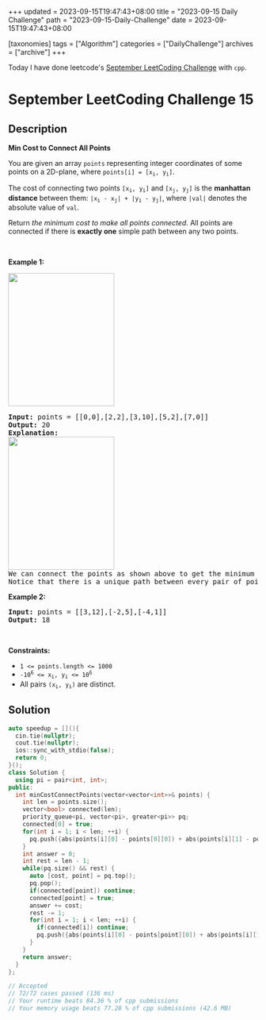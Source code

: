 +++
updated = 2023-09-15T19:47:43+08:00
title = "2023-09-15 Daily Challenge"
path = "2023-09-15-Daily-Challenge"
date = 2023-09-15T19:47:43+08:00

[taxonomies]
tags = ["Algorithm"]
categories = ["DailyChallenge"]
archives = ["archive"]
+++

Today I have done leetcode's [September LeetCoding Challenge](https://leetcode.com/problems/reconstruct-itinerary/) with `cpp`.

<!-- more -->

# September LeetCoding Challenge 15

## Description

**Min Cost to Connect All Points**

<p>You are given an array <code>points</code> representing integer coordinates of some points on a 2D-plane, where <code>points[i] = [x<sub>i</sub>, y<sub>i</sub>]</code>.</p>

<p>The cost of connecting two points <code>[x<sub>i</sub>, y<sub>i</sub>]</code> and <code>[x<sub>j</sub>, y<sub>j</sub>]</code> is the <strong>manhattan distance</strong> between them: <code>|x<sub>i</sub> - x<sub>j</sub>| + |y<sub>i</sub> - y<sub>j</sub>|</code>, where <code>|val|</code> denotes the absolute value of <code>val</code>.</p>

<p>Return <em>the minimum cost to make all points connected.</em> All points are connected if there is <strong>exactly one</strong> simple path between any two points.</p>

<p>&nbsp;</p>
<p><strong class="example">Example 1:</strong></p>
<img alt="" src="https://assets.leetcode.com/uploads/2020/08/26/d.png" style="width: 214px; height: 268px;" />
<pre>
<strong>Input:</strong> points = [[0,0],[2,2],[3,10],[5,2],[7,0]]
<strong>Output:</strong> 20
<strong>Explanation:</strong> 
<img alt="" src="https://assets.leetcode.com/uploads/2020/08/26/c.png" style="width: 214px; height: 268px;" />
We can connect the points as shown above to get the minimum cost of 20.
Notice that there is a unique path between every pair of points.
</pre>

<p><strong class="example">Example 2:</strong></p>

<pre>
<strong>Input:</strong> points = [[3,12],[-2,5],[-4,1]]
<strong>Output:</strong> 18
</pre>

<p>&nbsp;</p>
<p><strong>Constraints:</strong></p>

<ul>
	<li><code>1 &lt;= points.length &lt;= 1000</code></li>
	<li><code>-10<sup>6</sup> &lt;= x<sub>i</sub>, y<sub>i</sub> &lt;= 10<sup>6</sup></code></li>
	<li>All pairs <code>(x<sub>i</sub>, y<sub>i</sub>)</code> are distinct.</li>
</ul>


## Solution

``` cpp
auto speedup = [](){
  cin.tie(nullptr);
  cout.tie(nullptr);
  ios::sync_with_stdio(false);
  return 0;
}();
class Solution {
  using pi = pair<int, int>;
public:
  int minCostConnectPoints(vector<vector<int>>& points) {
    int len = points.size();
    vector<bool> connected(len);
    priority_queue<pi, vector<pi>, greater<pi>> pq;
    connected[0] = true;
    for(int i = 1; i < len; ++i) {
      pq.push({abs(points[i][0] - points[0][0]) + abs(points[i][1] - points[0][1]), i});
    }
    int answer = 0;
    int rest = len - 1;
    while(pq.size() && rest) {
      auto [cost, point] = pq.top();
      pq.pop();
      if(connected[point]) continue;
      connected[point] = true;
      answer += cost;
      rest -= 1;
      for(int i = 1; i < len; ++i) {
        if(connected[i]) continue;
        pq.push({abs(points[i][0] - points[point][0]) + abs(points[i][1] - points[point][1]), i});
      }
    }
    return answer;
  }
};

// Accepted
// 72/72 cases passed (136 ms)
// Your runtime beats 84.36 % of cpp submissions
// Your memory usage beats 77.28 % of cpp submissions (42.6 MB)
```

